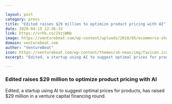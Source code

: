 ```yaml
---

layout: post
category: press
title: "Edited raises $29 million to optimize product pricing with AI"
date: 2020-04-15 12:36:33
link: https://vrhk.co/2VzjWNb
image: https://venturebeat.com/wp-content/uploads/2018/05/ecommerce-shutterstock_654465205-e1586371476558.jpg?w=1200&strip=all
domain: venturebeat.com
author: "VentureBeat"
icon: https://venturebeat.com/wp-content/themes/vb-news/img/favicon.ico
excerpt: "Edited, a startup using AI to suggest optimal prices for products, has raised $29 million in a venture capital financing round."

---
```


### Edited raises $29 million to optimize product pricing with AI

Edited, a startup using AI to suggest optimal prices for products, has raised $29 million in a venture capital financing round.